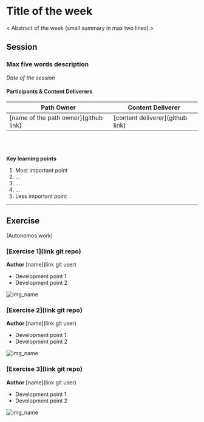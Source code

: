 # Title of the week
< Abstract of the week (small summary in max two lines).>

## Session
### Max five words description

*Date of the session*

#### Participants & Content Deliverers

| **Path Owner** | **Content Deliverer** | 
| --- | --- | 
| [name of the path owner](github link) | [content deliverer](github link) | \

\
&nbsp;

**Key learning points**
1. Most important point
2. ...
3. ...
4. ...
5. Less important point

****

## Exercise
(Autonomos work)
<Statement>
### [Exercise 1](link git repo)
**Author** [name](link git user)
- Development point 1
- Development point 2

 ![img_name](assets/img_name.jpg)  

### [Exercise 2](link git repo)
**Author** [name](link git user)
- Development point 1
- Development point 2

  
 ![img_name](assets/img_name.jpg)
  
### [Exercise 3](link git repo)
**Author** [name](link git user)
- Development point 1
- Development point 2

  
 ![img_name](assets/img_name.jpg)  
